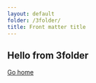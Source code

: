 ```yaml
---
layout: default
folder: /3folder/
title: Front matter title
---
```


## Hello from 3folder

[Go home](/)
